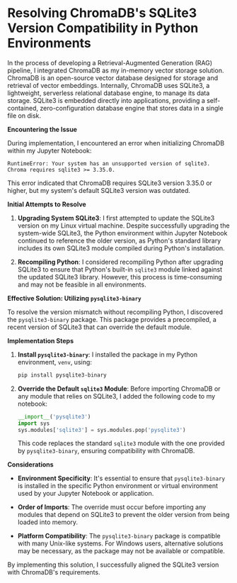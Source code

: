 # Resolving ChromaDB's SQLite3 Version Compatibility in Python Environments

In the process of developing a Retrieval-Augmented Generation (RAG) pipeline, I integrated ChromaDB as my in-memory vector storage solution. ChromaDB is an open-source vector database designed for storage and retrieval of vector embeddings. Internally, ChromaDB uses SQLite3, a lightweight, serverless relational database engine, to manage its data storage. SQLite3 is embedded directly into applications, providing a self-contained, zero-configuration database engine that stores data in a single file on disk.

**Encountering the Issue**

During implementation, I encountered an error when initializing ChromaDB within my Jupyter Notebook:


```
RuntimeError: Your system has an unsupported version of sqlite3. Chroma requires sqlite3 >= 3.35.0.
```


This error indicated that ChromaDB requires SQLite3 version 3.35.0 or higher, but my system's default SQLite3 version was outdated.

**Initial Attempts to Resolve**

1. **Upgrading System SQLite3**: I first attempted to update the SQLite3 version on my Linux virtual machine. Despite successfully upgrading the system-wide SQLite3, the Python environment within Jupyter Notebook continued to reference the older version, as Python's standard library includes its own SQLite3 module compiled during Python's installation.

2. **Recompiling Python**: I considered recompiling Python after upgrading SQLite3 to ensure that Python's built-in `sqlite3` module linked against the updated SQLite3 library. However, this process is time-consuming and may not be feasible in all environments.

**Effective Solution: Utilizing `pysqlite3-binary`**

To resolve the version mismatch without recompiling Python, I discovered the `pysqlite3-binary` package. This package provides a precompiled, a recent version of SQLite3 that can override the default module.

**Implementation Steps**

1. **Install `pysqlite3-binary`**: I installed the package in my Python environment, `venv`, using:

   ```bash
   pip install pysqlite3-binary
   ```

2. **Override the Default `sqlite3` Module**: Before importing ChromaDB or any module that relies on SQLite3, I added the following code to my  notebook:

   ```python
   __import__('pysqlite3')
   import sys
   sys.modules['sqlite3'] = sys.modules.pop('pysqlite3')
   ```
   This code replaces the standard `sqlite3` module with the one provided by `pysqlite3-binary`, ensuring compatibility with ChromaDB.

**Considerations**

- **Environment Specificity**: It's essential to ensure that `pysqlite3-binary` is installed in the specific Python environment or virtual environment used by your Jupyter Notebook or application.

- **Order of Imports**: The override must occur before importing any modules that depend on SQLite3 to prevent the older version from being loaded into memory.

- **Platform Compatibility**: The `pysqlite3-binary` package is compatible with many Unix-like systems. For Windows users, alternative solutions may be necessary, as the package may not be available or compatible.

By implementing this solution, I successfully aligned the SQLite3 version with ChromaDB's requirements. 
